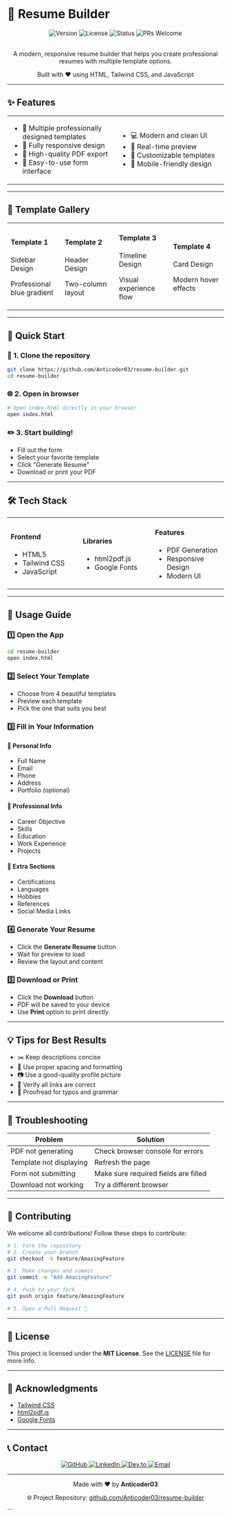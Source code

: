 # 📝 Resume Builder

<div align="center">
  <img src="https://img.shields.io/badge/version-1.0.0-blue" alt="Version">
  <img src="https://img.shields.io/badge/license-MIT-green" alt="License">
  <img src="https://img.shields.io/badge/status-active-success" alt="Status">
  <img src="https://img.shields.io/badge/PRs-welcome-brightgreen" alt="PRs Welcome">
</div>

<br>

<div align="center">
  <p>A modern, responsive resume builder that helps you create professional resumes with multiple template options.</p>
  <p>Built with ❤️ using HTML, Tailwind CSS, and JavaScript</p>
</div>

---

## ✨ Features

<div align="center">
  <table>
    <tr>
      <td width="50%">
        <ul>
          <li>🎨 Multiple professionally designed templates</li>
          <li>📱 Fully responsive design</li>
          <li>📄 High-quality PDF export</li>
          <li>🎯 Easy-to-use form interface</li>
        </ul>
      </td>
      <td width="50%">
        <ul>
          <li>💻 Modern and clean UI</li>
          <li>🔄 Real-time preview</li>
          <li>🎨 Customizable templates</li>
          <li>📱 Mobile-friendly design</li>
        </ul>
      </td>
    </tr>
  </table>
</div>

---

## 🎨 Template Gallery

<div align="center">
  <table>
    <tr>
      <td width="25%">
        <h4>Template 1</h4>
        <p>Sidebar Design</p>
        <p>Professional blue gradient</p>
      </td>
      <td width="25%">
        <h4>Template 2</h4>
        <p>Header Design</p>
        <p>Two-column layout</p>
      </td>
      <td width="25%">
        <h4>Template 3</h4>
        <p>Timeline Design</p>
        <p>Visual experience flow</p>
      </td>
      <td width="25%">
        <h4>Template 4</h4>
        <p>Card Design</p>
        <p>Modern hover effects</p>
      </td>
    </tr>
  </table>
</div>

---

## 🚀 Quick Start

### 🔧 1. Clone the repository

```bash
git clone https://github.com/Anticoder03/resume-builder.git
cd resume-builder
```

### 🌐 2. Open in browser

```bash
# Open index.html directly in your browser
open index.html
```

### ✏️ 3. Start building!

* Fill out the form
* Select your favorite template
* Click "Generate Resume"
* Download or print your PDF

---

## 🛠️ Tech Stack

<div align="center">
  <table>
    <tr>
      <td width="33%">
        <h4>Frontend</h4>
        <ul>
          <li>HTML5</li>
          <li>Tailwind CSS</li>
          <li>JavaScript</li>
        </ul>
      </td>
      <td width="33%">
        <h4>Libraries</h4>
        <ul>
          <li>html2pdf.js</li>
          <li>Google Fonts</li>
        </ul>
      </td>
      <td width="33%">
        <h4>Features</h4>
        <ul>
          <li>PDF Generation</li>
          <li>Responsive Design</li>
          <li>Modern UI</li>
        </ul>
      </td>
    </tr>
  </table>
</div>

---

## 📝 Usage Guide

### 1️⃣ Open the App

```bash
cd resume-builder
open index.html
```

### 2️⃣ Select Your Template

* Choose from 4 beautiful templates
* Preview each template
* Pick the one that suits you best

### 3️⃣ Fill in Your Information

#### 🔹 Personal Info

* Full Name
* Email
* Phone
* Address
* Portfolio (optional)

#### 🔹 Professional Info

* Career Objective
* Skills
* Education
* Work Experience
* Projects

#### 🔹 Extra Sections

* Certifications
* Languages
* Hobbies
* References
* Social Media Links

### 4️⃣ Generate Your Resume

* Click the **Generate Resume** button
* Wait for preview to load
* Review the layout and content

### 5️⃣ Download or Print

* Click the **Download** button
* PDF will be saved to your device
* Use **Print** option to print directly

---

## 💡 Tips for Best Results

* ✂️ Keep descriptions concise
* 📏 Use proper spacing and formatting
* 📷 Use a good-quality profile picture
* 🔗 Verify all links are correct
* 📝 Proofread for typos and grammar

---

## 🐛 Troubleshooting

| Problem                 | Solution                             |
| ----------------------- | ------------------------------------ |
| PDF not generating      | Check browser console for errors     |
| Template not displaying | Refresh the page                     |
| Form not submitting     | Make sure required fields are filled |
| Download not working    | Try a different browser              |

---

## 🤝 Contributing

We welcome all contributions!
Follow these steps to contribute:

```bash
# 1. Fork the repository
# 2. Create your branch
git checkout -b feature/AmazingFeature

# 3. Make changes and commit
git commit -m "Add AmazingFeature"

# 4. Push to your fork
git push origin feature/AmazingFeature

# 5. Open a Pull Request 🚀
```

---

## 📄 License

This project is licensed under the **MIT License**.
See the [LICENSE](LICENSE) file for more info.

---

## 🙏 Acknowledgments

* [Tailwind CSS](https://tailwindcss.com/)
* [html2pdf.js](https://github.com/eKoopmans/html2pdf.js)
* [Google Fonts](https://fonts.google.com/)

---

## 📞 Contact

<div align="center">
  <p>
    <a href="https://github.com/Anticoder03">
      <img src="https://img.shields.io/badge/GitHub-181717?style=for-the-badge&logo=github&logoColor=white" alt="GitHub">
    </a>
    <a href="https://www.linkedin.com/in/ashish-prajapati-68bb82242/">
      <img src="https://img.shields.io/badge/LinkedIn-0A66C2?style=for-the-badge&logo=linkedin&logoColor=white" alt="LinkedIn">
    </a>
    <a href="https://dev.to/anticoder03">
      <img src="https://img.shields.io/badge/Dev.to-0A0A0A?style=for-the-badge&logo=devdotto&logoColor=white" alt="Dev.to">
    </a>
    <a href="mailto:email@example.com">
      <img src="https://img.shields.io/badge/Email-D14836?style=for-the-badge&logo=gmail&logoColor=white" alt="Email">
    </a>
  </p>
</div>

---

<div align="center">
  <p>Made with ❤️ by <strong>Anticoder03</strong></p>
  <p>🌐 Project Repository: <a href="https://github.com/Anticoder03/resume-builder">github.com/Anticoder03/resume-builder</a></p>
</div>
```
